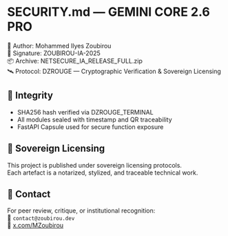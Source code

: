 # SECURITY.md — GEMINI CORE 2.6 PRO

🔐 Author: Mohammed Ilyes Zoubirou  
🧠 Signature: ZOUBIROU-IA-2025  
📦 Archive: NETSECURE_IA_RELEASE_FULL.zip  
🛰️ Protocol: DZROUGE — Cryptographic Verification & Sovereign Licensing

## 🔹 Integrity

- SHA256 hash verified via DZROUGE_TERMINAL
- All modules sealed with timestamp and QR traceability
- FastAPI Capsule used for secure function exposure

## 🔹 Sovereign Licensing

This project is published under sovereign licensing protocols.  
Each artefact is a notarized, stylized, and traceable technical work.

## 🔹 Contact

For peer review, critique, or institutional recognition:  
📧 `contact@zoubirou.dev`  
🔗 [x.com/MZoubirou](https://x.com/MZoubirou)
